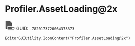 # Profiler.AssetLoading@2x
![](/img/Profiler.AssetLoading@2x.png)
GUID: `-7820173720064373373`
```
EditorGUIUtility.IconContent("Profiler.AssetLoading@2x")
```
